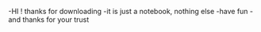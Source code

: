 -HI ! thanks for downloading
-it is just a notebook, nothing else
-have fun
-and thanks for your trust

